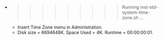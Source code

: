 * >>>>>>>>> Running inst-std-system-time-zone.sh ...
  * Insert Time Zone menu in Administration.
  * Disk size = 6694648K. Space Used = 4K. Runtime = 00:00:00:01.
